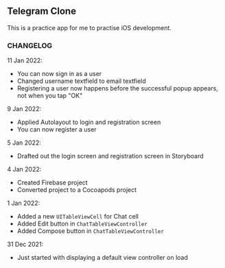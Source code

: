 
## Telegram Clone

This is a practice app for me to practise iOS development.


### CHANGELOG

11 Jan 2022:
- You can now sign in as a user
- Changed username textfield to email textfield
- Registering a user now happens before the successful popup appears, not when you tap "OK"

9 Jan 2022:
- Applied Autolayout to login and registration screen
- You can now register a user

5 Jan 2022:
- Drafted out the login screen and registration screen in Storyboard

4 Jan 2022:
- Created Firebase project
- Converted project to a Cocoapods project

1 Jan 2022:
- Added a new ```UITableViewCell``` for Chat cell
- Added Edit button in ```ChatTableViewController```
- Added Compose button in ```ChatTableViewController```

31 Dec 2021:
- Just started with displaying a default view controller on load
